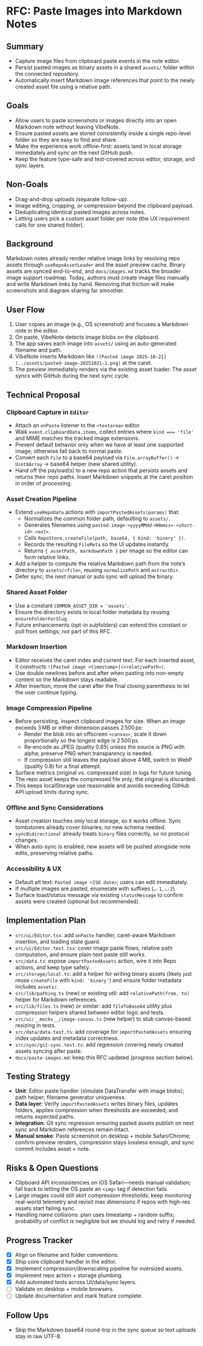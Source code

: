 # RFC: Paste Images into Markdown Notes

## Summary
- Capture image files from clipboard paste events in the note editor.
- Persist pasted images as binary assets in a shared `assets/` folder within the connected repository.
- Automatically insert Markdown image references that point to the newly created asset file using a relative path.

## Goals
- Allow users to paste screenshots or images directly into an open Markdown note without leaving VibeNote.
- Ensure pasted assets are stored consistently inside a single repo-level folder so they are easy to find and share.
- Make the experience work offline-first: assets land in local storage immediately and sync on the next GitHub push.
- Keep the feature type-safe and test-covered across editor, storage, and sync layers.

## Non-Goals
- Drag-and-drop uploads (separate follow-up).
- Image editing, cropping, or compression beyond the clipboard payload.
- Deduplicating identical pasted images across notes.
- Letting users pick a custom asset folder per note (the UX requirement calls for one shared folder).

## Background
Markdown notes already render relative image links by resolving repo assets through `useRepoAssetLoader` and the asset preview cache. Binary assets are synced end-to-end, and `docs/images.md` tracks the broader image support roadmap. Today, authors must create image files manually and write Markdown links by hand. Removing that friction will make screenshots and diagram sharing far smoother.

## User Flow
1. User copies an image (e.g., OS screenshot) and focuses a Markdown note in the editor.
2. On paste, VibeNote detects image blobs on the clipboard.
3. The app saves each image into `assets/` using an auto-generated filename and path.
4. VibeNote inserts Markdown like `![Pasted image 2025-10-21](../assets/pasted-image-20251021-1.png)` at the caret.
5. The preview immediately renders via the existing asset loader. The asset syncs with GitHub during the next sync cycle.

## Technical Proposal

### Clipboard Capture in `Editor`
- Attach an `onPaste` listener to the `<textarea>` editor.
- Walk `event.clipboardData.items`, collect entries where `kind === 'file'` and MIME matches the tracked image extensions.
- Prevent default behavior only when we have at least one supported image; otherwise fall back to normal paste.
- Convert each `File` to a base64 payload via `File.arrayBuffer()` → `Uint8Array` → base64 helper (new shared utility).
- Hand off the payload(s) to a new repo action that persists assets and returns their repo paths. Insert Markdown snippets at the caret position in order of processing.

### Asset Creation Pipeline
- Extend `useRepoData` actions with `importPastedAssets(params)` that:
  - Normalizes the common folder path, defaulting to `assets/`.
  - Generates filenames using `pasted-image-<yyyyMMdd-HHmmss>-<short-id>.<ext>`.
  - Calls `RepoStore.createFile(path, base64, { kind: 'binary' })`.
  - Records the resulting `FileMeta` so the UI updates instantly.
  - Returns `{ assetPath, markdownPath }` per image so the editor can form relative links.
- Add a helper to compute the relative Markdown path from the note’s directory to `assets/<file>`, reusing `normalizePath` and `extractDir`.
- Defer sync; the next manual or auto sync will upload the binary.

### Shared Asset Folder
- Use a constant `COMMON_ASSET_DIR = 'assets'`.
- Ensure the directory exists in local folder metadata by reusing `ensureFolderForSlug`.
- Future enhancements (opt-in subfolders) can extend this constant or pull from settings; not part of this RFC.

### Markdown Insertion
- Editor receives the caret index and current text. For each inserted asset, it constructs `![Pasted image <timestamp>](<relativePath>)`.
- Use double newlines before and after when pasting into non-empty content so the Markdown stays readable.
- After insertion, move the caret after the final closing parenthesis to let the user continue typing.

### Image Compression Pipeline
- Before persisting, inspect clipboard images for size. When an image exceeds 3 MB or either dimension passes 2 500 px:
  - Render the blob into an offscreen `<canvas>`, scale it down proportionally so the longest edge is 2 500 px.
  - Re-encode as JPEG (quality 0.85) unless the source is PNG with alpha; preserve PNG when transparency is needed.
  - If compression still leaves the payload above 4 MB, switch to WebP (quality 0.8) for a final attempt.
- Surface metrics (original vs. compressed size) in logs for future tuning. The repo asset keeps the compressed file only; the original is discarded.
- This keeps localStorage use reasonable and avoids exceeding GitHub API upload limits during sync.

### Offline and Sync Considerations
- Asset creation touches only local storage, so it works offline. Sync tombstones already cover binaries; no new schema needed.
- `syncBidirectional` already treats `binary` files correctly, so no protocol changes.
- When auto-sync is enabled, new assets will be pushed alongside note edits, preserving relative paths.

### Accessibility & UX
- Default alt text: `Pasted image <ISO date>`; users can edit immediately.
- If multiple images are pasted, enumerate with suffixes (`…-1`, `…-2`).
- Surface toast/status message via existing `statusMessage` to confirm assets were created (optional but recommended).

## Implementation Plan
- `src/ui/Editor.tsx`: add `onPaste` handler, caret-aware Markdown insertion, and loading state guard.
- `src/ui/Editor.test.tsx`: cover image paste flows, relative path computation, and ensure plain-text paste still works.
- `src/data.ts`: expose `importPastedAssets` action, wire it into Repo actions, and keep type safety.
- `src/storage/local.ts`: add a helper for writing binary assets (likely just reuse `createFile` with `kind: 'binary'`) and ensure folder metadata includes `assets/`.
- `src/lib/pathing.ts` (new) or existing util: add `relativePath(from, to)` helper for Markdown references.
- `src/lib/files.ts` (new) or similar: add `fileToBase64` utility plus compression helpers shared between editor logic and tests.
- `src/ui/__mocks__/image-canvas.ts` (new helper) to stub canvas-based resizing in tests.
- `src/data/data.test.ts`: add coverage for `importPastedAssets` ensuring index updates and metadata correctness.
- `src/sync/git-sync.test.ts`: add regression covering newly created assets syncing after paste.
- `docs/paste-images.md`: keep this RFC updated (progress section below).

## Testing Strategy
- **Unit**: Editor paste handler (simulate DataTransfer with image blobs); path helper; filename generator uniqueness.
- **Data layer**: Verify `importPastedAssets` writes binary files, updates folders, applies compression when thresholds are exceeded, and returns expected paths.
- **Integration**: Git sync regression ensuring pasted assets publish on next sync and Markdown references remain intact.
- **Manual smoke**: Paste screenshot on desktop + mobile Safari/Chrome; confirm preview renders, compression stays lossless enough, and sync commit includes asset + note.

## Risks & Open Questions
- Clipboard API inconsistencies on iOS Safari—needs manual validation; fall back to letting the OS paste an `<img>` tag if detection fails.
- Large images could still skirt compression thresholds; keep monitoring real-world telemetry and revisit max dimensions if repos with high-res assets start failing sync.
- Handling name collisions: plan uses timestamp + random suffix; probability of conflict is negligible but we should log and retry if needed.

## Progress Tracker
- [x] Align on filename and folder conventions.
- [x] Ship core clipboard handler in the editor.
- [x] Implement compression/downscaling pipeline for oversized assets.
- [x] Implement repo action + storage plumbing.
- [x] Add automated tests across UI/data/sync layers.
- [ ] Validate on desktop + mobile browsers.
- [ ] Update documentation and mark feature complete.

## Follow Ups
- Skip the Markdown base64 round-trip in the sync queue so text uploads stay in raw UTF-8.
